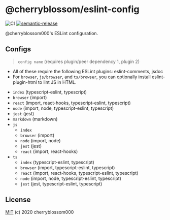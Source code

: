 # @cherryblossom/eslint-config

![CI](https://github.com/cherryblossom000/eslint-config/workflows/CI/badge.svg) [![semantic-release](https://img.shields.io/badge/%20%20%F0%9F%93%A6%F0%9F%9A%80-semantic--release-e10079.svg)](https://github.com/semantic-release/semantic-release)

@cherryblossom000's ESLint configuration.

## Configs

> `config name` (requires plugin/peer dependency 1, plugin 2)

- All of these require the following ESLint plugins: eslint-comments, jsdoc
- For `browser`, `js/browser`, and `ts/browser`, you can optionally install eslint-plugin-html to lint JS in HTML.

<!-- -->

- `index` (typescript-eslint, typescript)
- `browser` (import)
- `react` (import, react-hooks, typescript-eslint, typescript)
- `node` (import, node, typescript-eslint, typescript)
- `jest` (jest)
- `markdown` (markdown)
- `js`
  - `index`
  - `browser` (import)
  - `node` (import, node)
  - `jest` (jest)
  - `react` (import, react-hooks)
- `ts`
  - `index` (typescript-eslint, typescript)
  - `browser` (import, typescript-eslint, typescript)
  - `react` (import, react-hooks, typescript-eslint, typescript)
  - `node` (import, node, typescript-eslint, typescript)
  - `jest` (jest, typescript-eslint, typescript)

## License

[MIT](LICENSE) (c) 2020 cherryblossom000
